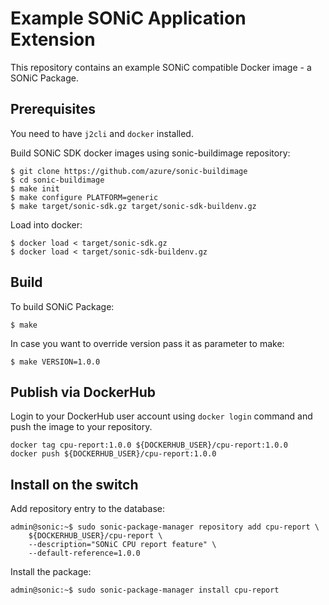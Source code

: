 # Example SONiC Application Extension

This repository contains an example SONiC compatible Docker image - a SONiC Package.

## Prerequisites

You need to have ```j2cli``` and ```docker``` installed.


Build SONiC SDK docker images using sonic-buildimage repository:

```
$ git clone https://github.com/azure/sonic-buildimage
$ cd sonic-buildimage
$ make init
$ make configure PLATFORM=generic
$ make target/sonic-sdk.gz target/sonic-sdk-buildenv.gz
```

Load into docker:

```
$ docker load < target/sonic-sdk.gz
$ docker load < target/sonic-sdk-buildenv.gz
```

## Build

To build SONiC Package:

```
$ make
```

In case you want to override version pass it as parameter to make:

```
$ make VERSION=1.0.0
```

## Publish via DockerHub

Login to your DockerHub user account using ```docker login``` command and push the image to your repository.

```
docker tag cpu-report:1.0.0 ${DOCKERHUB_USER}/cpu-report:1.0.0
docker push ${DOCKERHUB_USER}/cpu-report:1.0.0
```

## Install on the switch

Add repository entry to the database:

```
admin@sonic:~$ sudo sonic-package-manager repository add cpu-report \
    ${DOCKERHUB_USER}/cpu-report \
    --description="SONiC CPU report feature" \
    --default-reference=1.0.0
```

Install the package:

```
admin@sonic:~$ sudo sonic-package-manager install cpu-report
```

